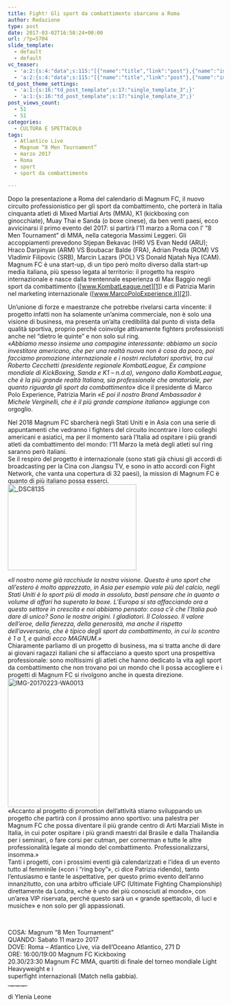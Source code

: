 ```yaml
---
title: Fight! Gli sport da combattimento sbarcano a Roma
author: Redazione
type: post
date: 2017-03-02T16:58:24+00:00
url: /?p=5704
slide_template:
  - default
  - default
vc_teaser:
  - 'a:2:{s:4:"data";s:115:"[{"name":"title","link":"post"},{"name":"image","image":"featured","link":"none"},{"name":"text","mode":"excerpt"}]";s:7:"bgcolor";s:0:"";}'
  - 'a:2:{s:4:"data";s:115:"[{"name":"title","link":"post"},{"name":"image","image":"featured","link":"none"},{"name":"text","mode":"excerpt"}]";s:7:"bgcolor";s:0:"";}'
td_post_theme_settings:
  - 'a:1:{s:16:"td_post_template";s:17:"single_template_3";}'
  - 'a:1:{s:16:"td_post_template";s:17:"single_template_3";}'
post_views_count:
  - 51
  - 51
categories:
  - CULTURA E SPETTACOLO
tags:
  - Atlantico Live
  - Magnum “8 Men Tournament”
  - marzo 2017
  - Roma
  - sport
  - sport da combattimento

---
```

Dopo la presentazione a Roma del calendario di Magnum FC, il nuovo circuito professionistico per gli sport da combattimento, che porterà in Italia cinquanta atleti di Mixed Martial Arts (MMA), K1 (kickboxing con ginocchiate), Muay Thai e Sanda (o boxe cinese), da ben venti paesi, ecco avvicinarsi il primo evento del 2017: si partirà l’11 marzo a Roma con l’ “8 Men Tournament” di MMA, nella categoria Massimi Leggeri. Gli accoppiamenti prevedono Stjepan Bekavac (HR) VS Evan Nedd (ARU); Hraco Darpinyan (ARM) VS Boubacar Balde (FRA), Adrian Preda (ROM) VS Vladimir Filipovic (SRB), Marcin Lazars (POL) VS Donald Njatah Nya (CAM).  
Magnum FC è una start-up, di un tipo però molto diverso dalla start-up media italiana, più spesso legata al territorio: il progetto ha respiro internazionale e nasce dalla trentennale esperienza di Max Baggio negli sport da combattimento ([www.KombatLeague.net][1]) e di Patrizia Marin nel marketing internazionale ([www.MarcoPoloExperience.it][2]).

Un’unione di forze e maestranze che potrebbe rivelarsi carta vincente: il progetto infatti non ha solamente un’anima commerciale, non è solo una visione di business, ma presenta un’alta credibilità dal punto di vista della qualità sportiva, proprio perché coinvolge attivamente fighters professionisti anche nel “dietro le quinte” e non solo sul ring.  
_«Abbiamo messo insieme una compagine interessante: abbiamo un socio investitore americano, che per una realtà nuova non è cosa da poco, poi facciamo promozione internazionale e i nostri reclutatori sportivi, tra cui Roberto Cecchetti (presidente regionale KombatLeague, Ex campione mondiale di KickBoxing, Sanda e K1 – n.d.a), vengono dalla KombatLeague, che è la più grande realtà Italiana, sia professionale che amatoriale, per quanto riguarda gli sport da combattimento»_ dice il presidente di Marco Polo Experience, Patrizia Marin _«E poi il nostro Brand Ambassador è Michele Verginelli, che è il più grande campione italiano»_ aggiunge con orgoglio.

Nel 2018 Magnum FC sbarcherà negli Stati Uniti e in Asia con una serie di appuntamenti che vedranno i fighters del circuito incontrare i loro colleghi americani e asiatici, ma per il momento sarà l’Italia ad ospitare i più grandi atleti da combattimento del mondo: l’11 Marzo la metà degli atleti sul ring saranno però italiani.  
Se il respiro del progetto è internazionale (sono stati già chiusi gli accordi di broadcasting per la Cina con Jiangsu TV, e sono in atto accordi con Fight Network, che vanta una copertura di 32 paesi), la mission di Magnum FC è quanto di più italiano possa esserci. <img decoding="async" loading="lazy" class="size-medium wp-image-5705 alignright" src="https://progressonline.it/wp-content/uploads/2017/03/DSC8135-300x200.jpg" alt="_DSC8135" width="300" height="200" />

_«Il nostro nome già racchiude la nostra visione. Questo è uno sport che all’estero è molto apprezzato, in Asia per esempio vale più del calcio, negli Stati Uniti è lo sport più di moda in assoluto, basti pensare che in quanto a volume di affari ha superato la boxe. L’Europa si sta affacciando ora a questo settore in crescita e noi abbiamo pensato: cosa c’è che l’Italia può dare di unico? Sono le nostre origini. I gladiatori. Il Colosseo. Il valore dell’eroe, della fierezza, della generosità, ma anche il rispetto dell’avversario, che è tipico degli sport da combattimento, in cui lo scontro è 1 a 1, e quindi ecco MAGNUM.»_  
Chiaramente parliamo di un progetto di business, ma si tratta anche di dare ai giovani ragazzi italiani che si affacciano a questo sport una prospettiva professionale: sono moltissimi gli atleti che hanno dedicato la vita agli sport da combattimento che non trovano poi un mondo che li possa accogliere e i progetti di Magnum FC si rivolgono anche in questa direzione. <img decoding="async" loading="lazy" class="size-medium wp-image-5706 alignleft" src="https://progressonline.it/wp-content/uploads/2017/03/IMG-20170223-WA0013-213x300.jpg" alt="IMG-20170223-WA0013" width="213" height="300" />  
«Accanto al progetto di promotion dell’attività stiamo sviluppando un progetto che partirà con il prossimo anno sportivo: una palestra per Magnum FC che possa diventare il più grande centro di Arti Marziali Miste in Italia, in cui poter ospitare i più grandi maestri dal Brasile e dalla Thailandia per i seminari, o fare corsi per cutman, per cornerman e tutte le altre professionalità legate al mondo del combattimento. Professionalizzarsi, insomma.»  
Tanti i progetti, con i prossimi eventi già calendarizzati e l’idea di un evento tutto al femminile («con i “ring boy”», ci dice Patrizia ridendo), tanto l’entusiasmo e tante le aspettative, per questo primo evento dell’anno innanzitutto, con una arbitro ufficiale UFC (Ultimate Fighting Championship) direttamente da Londra, «che è uno dei più conosciuti al mondo», con un’area VIP riservata, perché questo sarà un « grande spettacolo, di luci e musiche» e non solo per gli appassionati.

&nbsp;

COSA: Magnum “8 Men Tournament”  
QUANDO: Sabato 11 marzo 2017  
DOVE: Roma – Atlantico Live, via dell’Oceano Atlantico, 271 D  
ORE: 16:00/19:00 Magnum FC Kickboxing  
20.30/23:30 Magnum FC MMA, quartiti di finale del torneo mondiale Light Heavyweight e i  
superfight internazionali (Match nella gabbia).  
\___\___\___\___\___\____

di Ylenia Leone

 [1]: https://www.KombatLeague.net
 [2]: https://www.MarcoPoloExperience.it